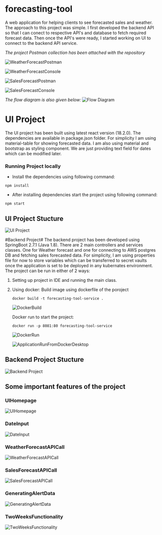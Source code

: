 # forecasting-tool

A web application for helping clients to see forecasted sales and weather.
The approach to this project was simple. I first developed the backend API so that I can conect to respective API's and database to fetch required forecast data. Then once the API's were ready, I started working on UI to connect to the backend API service.

_The project Postman collection has been attached with the repository_

![WeatherForecastPostman](/Screenshots/WeatherForecastPostman.png)

![WeatherForecastConsole](/Screenshots/WeatherForecastConsole.png)

![SalesForecastPostman](/Screenshots/SalesForecastPostman.png)

![SalesForecastConsole](/Screenshots/SalesForecastConsole.png)

_The flow diagram is also given below:_
![Flow Diagram](/Screenshots/FlowDiagram.png)

# UI Project

The UI project has been built using latest react version (18.2.0). The dependencies are available in package.json folder. For simplicity I am using material-table for showing forecasted data. I am also using material and bootstrap as styling component. We are just providing text field for dates which can be modified later.

### Running Project locally

- Install the dependencies using following command:

```
npm install
```

- After installing dependencies start the project using following command:

```
npm start
```

## UI Project Stucture

![UI Project](/Screenshots/FrontendProjectStructure.png)

#Backend Project#
The backend project has been developed using SpringBoot 2.7.1 (Java 1.8). There are 2 main controllers and services classes. One for Weather forecast and one for connecting to AWS postgres DB and fetching sales forecasted data. For simplicity, I am using properties file for now to store variables which can be transferred to secret vaults once the application is set to be deployed in any kubernates environment.
The project can be run in either of 2 ways:

1. Setting up project in IDE and running the main class.
2. Using docker:
   Build image using dockerfile of the poroject

   ```
   docker build -t forecasting-tool-service .
   ```

   ![DockerBuild](/Screenshots/DockerBuild.png)

   Docker run to start the project:

   ```
   docker run -p 8081:80 forecasting-tool-service
   ```

   ![DockerRun](/Screenshots/DockerRun.png)

   ![ApplicationRunFromDockerDesktop](/Screenshots/ApplicationRunFromDockerDesktop.png)

## Backend Project Stucture

![Backend Project](/Screenshots/BackendProjectStructure.png)

## Some important features of the project

### UIHomepage

![UIHomepage](/Screenshots/UIHomepage.png)

### DateInput

![DateInput](/Screenshots/DateInput.png)

### WeatherForecastAPICall

![WeatherForecastAPICall](/Screenshots/WeatherForecastAPICall.png)

### SalesForecastAPICall

![SalesForecastAPICall](/Screenshots/SalesForecastAPICall.png)

### GeneratingAlertData

![GeneratingAlertData](/Screenshots/GeneratingAlertData.png)

### TwoWeeksFunctionality

![TwoWeeksFunctionality](/Screenshots/TwoWeeksFunctionality.png)

